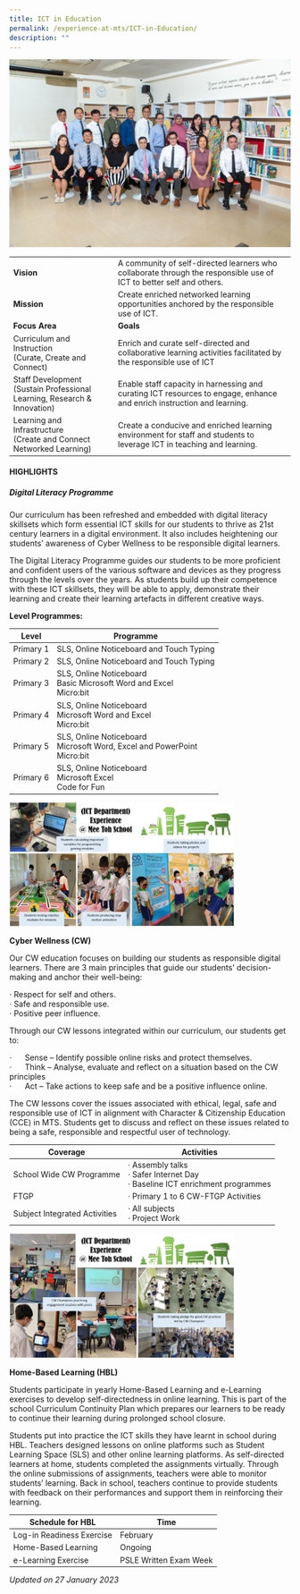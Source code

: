 ```yaml
---
title: ICT in Education
permalink: /experience-at-mts/ICT-in-Education/
description: ""
---
```



![](/images/Department%20Photos/2023/Infocomm%20_%20Technology%20Department.jpg)

|  	|  	|
|---	|---	|
| **Vision** 	| A community of self-directed learners who collaborate through the responsible use of ICT to better self and others. 	|
| **Mission** 	| Create enriched networked learning opportunities anchored by the responsible use of ICT. 	|
| **Focus Area** 	| **Goals** 	|
| Curriculum and Instruction <br>(Curate, Create and Connect) 	| Enrich and curate self-directed and collaborative learning activities facilitated by the responsible use of ICT 	|
| Staff Development <br>(Sustain Professional Learning, Research & Innovation) 	| Enable staff capacity in harnessing and curating ICT resources to engage, enhance and enrich instruction and learning. 	|
| Learning and Infrastructure<br>(Create and Connect Networked Learning) 	| Create a conducive and enriched learning environment for staff and students to leverage ICT in teaching and learning. 	|

#### HIGHLIGHTS

##### Digital Literacy Programme

Our curriculum has been refreshed and embedded with digital literacy skillsets which form essential ICT skills for our students to thrive as 21st century learners in a digital environment. It also includes heightening our students’ awareness of Cyber Wellness to be responsible digital learners.

The Digital Literacy Programme guides our students to be more proficient and confident users of the various software and devices as they progress through the levels over the years. As students build up their competence with these ICT skillsets, they will be able to apply, demonstrate their learning and create their learning artefacts in different creative ways.

**Level Programmes:**

| Level 	| Programme 	|
|---	|---	|
| Primary 1 	| SLS, Online Noticeboard and Touch Typing 	|
| Primary 2 	| SLS, Online Noticeboard and Touch Typing 	|
| Primary 3 	| SLS, Online Noticeboard<br>Basic Microsoft Word and Excel<br>Micro:bit 	|
| Primary 4 	| SLS, Online Noticeboard<br>Microsoft Word and Excel<br>Micro:bit 	|
| Primary 5 	| SLS, Online Noticeboard<br>Microsoft Word, Excel and PowerPoint<br>Micro:bit 	|
| Primary 6 	| SLS, Online Noticeboard<br>Microsoft Excel<br>Code for Fun 	|

<img src="/images/ict101.png" style="width:80%">

**Cyber Wellness (CW)**

Our CW education focuses on building our students as responsible digital learners. There are 3 main principles that guide our students’ decision-making and anchor their well-being:

· Respect for self and others.<br>
· Safe and responsible use.<br>
· Positive peer influence.

Through our CW lessons integrated within our curriculum, our students get to:

·      Sense – Identify possible online risks and protect themselves.<br>
·      Think – Analyse, evaluate and reflect on a situation based on the CW principles<br>
·      Act – Take actions to keep safe and be a positive influence online.

The CW lessons cover the issues associated with ethical, legal, safe and responsible use of ICT in alignment with Character & Citizenship Education (CCE) in MTS. Students get to discuss and reflect on these issues related to being a safe, responsible and respectful user of technology.

| Coverage 	| Activities 	|
|---	|---	|
| School Wide CW Programme 	| ·         Assembly talks<br>·         Safer Internet Day<br>·         Baseline ICT enrichment programmes 	|
| FTGP 	| ·         Primary 1 to 6 CW-FTGP Activities 	|
| Subject Integrated Activities 	| ·         All subjects<br>·         Project Work 	|

<img src="/images/ict102.png" style="width:80%">

**Home-Based Learning (HBL)**

Students participate in yearly Home-Based Learning and e-Learning exercises to develop self-directedness in online learning. This is part of the school Curriculum Continuity Plan which prepares our learners to be ready to continue their learning during prolonged school closure.

Students put into practice the ICT skills they have learnt in school during HBL. Teachers designed lessons on online platforms such as Student Learning Space (SLS) and other online learning platforms. As self-directed learners at home, students completed the assignments virtually. Through the online submissions of assignments, teachers were able to monitor students’ learning. Back in school, teachers continue to provide students with feedback on their performances and support them in reinforcing their learning.

| Schedule for HBL | Time |
|---|---|
| Log-in Readiness Exercise | February |
| Home-Based Learning | Ongoing |
| e-Learning Exercise | PSLE Written Exam Week |

*Updated on 27 January 2023*